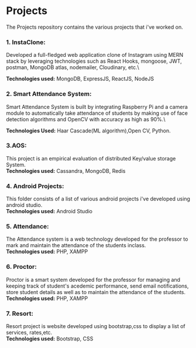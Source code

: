 # Projects

The Projects repository contains the various projects that i've worked on.

### 1. InstaClone:
Developed a full-fledged web application clone of Instagram using MERN stack by leveraging technologies such as React Hooks, mongoose, JWT, postman, MongoDB atlas, nodemailer, Cloudinary, etc.\

**Technologies used:** MongoDB, ExpressJS, ReactJS, NodeJS


### 2. Smart Attendance System:
Smart Attendance System is built by integrating Raspberry Pi and a camera module to automatically take attendance of students by making use of face detection algorithms and OpenCV with accuracy as high as 90%.\

**Technologies Used:** Haar Cascade(ML algorithm),Open CV, Python.


### 3.AOS: 
This project is an empirical evaluation of distributed Key/value storage System.\
**Technologies used:** Cassandra, MongoDB, Redis


### 4. Android Projects:
This folder consists of a list of various android projects i've developed using android studio.\
**Technologies used:** Android Studio


### 5. Attendance:
The Attendance system is a web technology developed for the professor to mark and maintain the attendance of the students inclass.\
**Technologies used:** PHP, XAMPP


### 6. Proctor:
Proctor is a smart system developed for the professor for managing and keeping track of student's acedemic performance, send email notifications, store student details as well as to maintain the attendance of the students.\
**Technologies used:** PHP, XAMPP


### 7. Resort:
Resort project is website developed using bootstrap,css to display a list of services, rates,etc.\
**Technologies used:** Bootstrap, CSS




